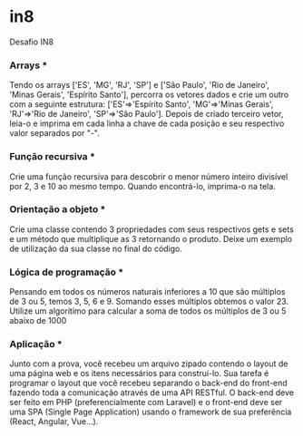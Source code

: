 # in8
Desafio IN8

### Arrays *
Tendo os arrays ['ES', 'MG', 'RJ', 'SP'] e ['São Paulo', 'Rio de Janeiro', 'Minas Gerais', 'Espírito Santo'], percorra os vetores dados e crie um outro com a seguinte estrutura: ['ES'=>'Espírito Santo', 'MG'=>'Minas Gerais', 'RJ'=>'Rio de Janeiro', 'SP'=>'São Paulo']. Depois de criado terceiro vetor, leia-o e imprima em cada linha a chave de cada posição e seu respectivo valor separados por "-".

### Função recursiva *
Crie uma função recursiva para descobrir o menor número inteiro divisível por 2, 3 e 10 ao mesmo tempo. Quando encontrá-lo, imprima-o na tela.

### Orientação a objeto *
Crie uma classe contendo 3 propriedades com seus respectivos gets e sets e um método que multiplique as 3 retornando o produto. Deixe um exemplo de utilização da sua classe no final do código.

### Lógica de programação *
Pensando em todos os números naturais inferiores a 10 que são múltiplos de 3 ou 5, temos 3, 5, 6 e 9. Somando esses múltiplos obtemos o valor 23. Utilize um algorítimo para calcular a soma de todos os múltiplos de 3 ou 5 abaixo de 1000

### Aplicação *
Junto com a prova, você recebeu um arquivo zipado contendo o layout de uma página web e os itens necessários para construí-lo. Sua tarefa é programar o layout que você recebeu separando o back-end do front-end fazendo toda a comunicação através de uma API RESTful. O back-end deve ser feito em PHP (preferencialmente com Laravel) e o front-end deve ser uma SPA (Single Page Application) usando o framework de sua preferência (React, Angular, Vue...).
